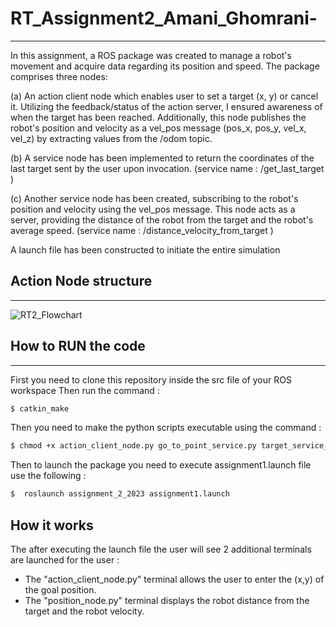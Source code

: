 # RT_Assignment2_Amani_Ghomrani-
----------------------
In this assignment, a ROS package was created to manage a robot's movement and acquire data regarding its position and speed. The package comprises three nodes:

(a) An action client node which enables user to set a target (x, y) or cancel it. Utilizing the feedback/status of the action server, I ensured awareness of when the target has been reached. Additionally, this node publishes the robot's position and velocity as a vel_pos message (pos_x, pos_y, vel_x, vel_z) by extracting values from the /odom topic.

(b) A service node has been implemented to return the coordinates of the last target sent by the user upon invocation. (service name : /get_last_target )

(c) Another service node has been created, subscribing to the robot's position and velocity using the vel_pos message. This node acts as a server, providing the distance of the robot from the target and the robot's average speed. (service name :  /distance_velocity_from_target )

A launch file has been constructed to initiate the entire simulation


## Action Node structure
----------------------

![RT2_Flowchart](https://github.com/AmaniGhm/RT_Assignment2_Amani_Ghomrani-/assets/125284569/87977232-6518-4cdd-a268-e5152991f9dc)


## How to RUN the code
-----------------------------
First you need to clone this repository inside the src file of your ROS workspace
Then run the command : 
```bash
$ catkin_make
```
Then you need to make the python scripts executable using the command :

```bash
$ chmod +x action_client_node.py go_to_point_service.py target_service_node.py bug_as.py position_node.py wall_follow_service.py  
```
Then to launch the package you need to execute assignment1.launch file use the following :

```bash
$  roslaunch assignment_2_2023 assignment1.launch  
```
## How it works
The after executing the launch file the user will see 2 additional terminals are launched for the user :
   - The "action_client_node.py" terminal allows the user to enter the (x,y) of the goal position.
   - The "position_node.py" terminal displays the robot distance from the target and the robot velocity.

